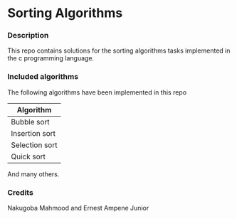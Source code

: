 # Sorting Algorithms

### Description
This repo contains solutions for the sorting algorithms tasks implemented in the c programming language. 

### Included algorithms
The following algorithms have been implemented in this repo

| Algorithm            |
| -------------------- |
| Bubble sort          |
| Insertion sort       |
| Selection sort       |
| Quick sort           |

And many others. 

### Credits

Nakugoba Mahmood and Ernest Ampene Junior
